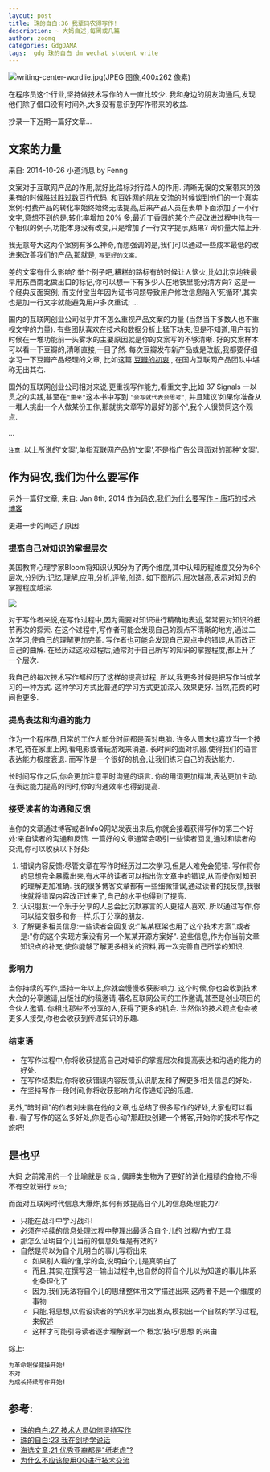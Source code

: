 ```yaml
---
layout: post
title: 珠的自白:36 我辈码农得写作!
description: ~ 大妈自述,每周或几篇
author: zoomq
categories: GdgDAMA
tags:  gdg 珠的自白 dm wechat student write
---
```


![writing-center-wordlie.jpg(JPEG 图像,400x262 像素)](http://und.edu/academics/writing-center/_files/images/main-images/writing-center-wordlie.jpg)

在程序员这个行业,坚持做技术写作的人一直比较少. 我和身边的朋友沟通后,发现他们除了借口没有时间外,大多没有意识到写作带来的收益. 

<!--more-->

抄录一下近期一篇好文章...

## 文案的力量

来自:  2014-10-26 小道消息 by Fenng 

文案对于互联网产品的作用,就好比路标对行路人的作用. 清晰无误的文案带来的效果有的时候胜过胜过数百行代码. 和百姓网的朋友交流的时候谈到他们的一个真实案例:付费产品的转化率始终始终无法提高,后来产品人员在表单下面添加了一小行文字,意想不到的是,转化率增加 20% 多;最近丁香园的某个产品改进过程中也有一个相似的例子,功能本身没有改变,只是增加了一行文字提示,结果? 询价量大幅上升. 

我无意夸大这两个案例有多么神奇,而想强调的是,我们可以通过一些成本最低的改进来改善我们的产品,那就是, `写更好的文案`. 

差的文案有什么影响? 举个例子吧,糟糕的路标有的时候让人恼火,比如北京地铁最早用东西南北做出口的标记,你可以想一下有多少人在地铁里能分清方向?
这是一个经典反面案例;
而支付宝当年因为证书问题导致用户修改信息陷入'死循环',其实也是加一行文字就能避免用户多次重试;
... 

国内的互联网创业公司似乎并不怎么重视产品文案的力量 (当然当下多数人也不重视文字的力量). 有些团队喜欢在技术和数据分析上猛下功夫,但是不知道,用户有的时候在一堆功能前一头雾水的主要原因就是你的文案写的不够清晰. 好的文案样本可以看一下豆瓣的,清晰直接,一目了然. 每次豆瓣发布新产品或是改版,我都要仔细学习一下豆瓣产品经理的文章,
比如这篇 [豆瓣的初衷](http://blog.douban.com/douban/2011/06/01/1437/) ,
在国内互联网产品团队中堪称无出其右. 

国外的互联网创业公司相对来说,更重视写作能力,看重文字,比如 37 Signals 一以贯之的实践,甚至在`"重来"`这本书中写到
`'会写就代表会思考'`,
并且建议'如果你准备从一堆人挑出一个人做某份工作,那就挑文章写的最好的那个',我个人很赞同这个观点. 

...

`注意:`以上所说的'文案',单指互联网产品的'文案',不是指广告公司面对的那种'文案'. 

## 作为码农,我们为什么要写作 
另外一篇好文章, 来自: Jan 8th, 2014 [作为码农,我们为什么要写作 - 唐巧的技术博客](http://blog.devtang.com/blog/2014/01/08/why-we-need-write/)

更进一步的阐述了原因:

### 提高自己对知识的掌握层次

美国教育心理学家Bloom将知识认知分为了两个维度,其中认知历程维度又分为6个层次,分别为:记忆,理解,应用,分析,评鉴,创造. 如下图所示,层次越高,表示对知识的掌握程度越深. 

![](http://devrel.zoomquiet.io/data/20140119094415/why-write-1.png)

对于写作者来说,在写作过程中,因为需要对知识进行精确地表述,常常要对知识的细节再次的探索. 在这个过程中,写作者可能会发现自己的观点不清晰的地方,通过二次学习,使自己的理解更加完善. 写作者也可能会发现自己观点中的错误,从而改正自己的曲解. 在经历过这段过程后,通常对于自己所写的知识的掌握程度,都上升了一个层次. 

我自己的每次技术写作都经历了这样的提高过程. 所以,我更多时候是把写作当成学习的一种方式. 这种学习方式比普通的学习方式更加深入,效果更好. 当然,花费的时间也更多. 

### 提高表达和沟通的能力

作为一个程序员,日常的工作大部分时间都是面对电脑. 许多人周末也喜欢当一个技术宅,待在家里上网,看电影或者玩游戏来消遣. 长时间的面对机器,使得我们的语言表达能力极度衰退. 而写作是一个很好的机会,让我们练习自己的表达能力. 

长时间写作之后,你会更加注意平时沟通的语言. 你的用词更加精准,表达更加生动. 在表达能力提高的同时,你的沟通效率也得到提高. 

### 接受读者的沟通和反馈

当你的文章通过博客或者InfoQ网站发表出来后,你就会接着获得写作的第三个好处:来自读者的沟通和反馈. 一篇好的文章通常会吸引一些读者回复,通过和读者的交流,你可以收获以下好处:

1. 错误内容反馈:尽管文章在写作时经历过二次学习,但是人难免会犯错. 写作将你的思想完全暴露出来,有水平的读者可以指出你文章中的错误,从而使你对知识的理解更加准确. 我的很多博客文章都有一些细微错误,通过读者的找反馈,我很快就将错误内容改正过来了,自己的水平也得到了提高. 
2. 认识朋友:一个乐于分享的人总会比沉默寡言的人更招人喜欢. 所以通过写作,你可以结交很多和你一样,乐于分享的朋友. 
3. 了解更多相关信息:一些读者会回复说:"某某框架也用了这个技术方案",或者是:"你的这个实现方案没有另一个某某开源方案好". 这些信息,作为你当前文章知识点的补充,使你能够了解更多相关的资料,再一次完善自己所学的知识. 

### 影响力

当你持续的写作,坚持一年以上,你就会慢慢收获影响力. 这个时候,你也会收到技术大会的分享邀请,出版社的约稿邀请,著名互联网公司的工作邀请,甚至是创业项目的合伙人邀请. 你相比那些不分享的人,获得了更多的机会. 当然你的技术观点也会被更多人接受,你也会收获到传递知识的乐趣. 

### 结束语

- 在写作过程中,你将收获提高自己对知识的掌握层次和提高表达和沟通的能力的好处. 
- 在写作结束后,你将收获错误内容反馈,认识朋友和了解更多相关信息的好处. 
- 在坚持写作一段时间,你将收获影响力和传递知识的乐趣. 

另外,"暗时间"的作者刘未鹏在他的文章,也总结了很多写作的好处,大家也可以看看. 
看了写作的这么多好处,你是否心动?那赶快创建一个博客,开始你的技术写作之旅吧!


## 是也乎

大妈 之前常用的一个比喻就是 `反刍` ,
偶蹄类生物为了更好的消化粗糙的食物,不得不有空就进行 `反刍`;

而面对互联网时代信息大爆炸,如何有效提高自个儿的信息处理能力?!

- 只能在战斗中学习战斗!
- 必须在持续的信息处理过程中整理出最适合自个儿的 过程/方式/工具
- 那怎么证明自个儿当前的信息处理是有效的?
- 自然是将以为自个儿明白的事儿写将出来
    + 如果别人看的懂,学的会,说明自个儿是真明白了
    + 而且,其实,在撰写这一输出过程中,也自然的将自个儿以为知道的事儿体系化条理化了
    + 因为,我们无法将自个儿的思绪整体用文字描述出来,这两者不是一个维度的事物
    + 只能,将思想,以假设读者的学识水平为出发点,模拟出一个自然的学习过程,来叙述
    + 这样才可能引导读者逐步理解到一个 概念/技巧/思想 的来由

综上:

    为革命眼保健操开始!
    不对
    为成长持续写作开始!


## 参考:

- [珠的自白:27 技术人员如何坚持写作](http://blog.zhgdg.org/2014-06/dm27-keep-writing/)
- [珠的自白:23 我在剑桥学说话](http://blog.zhgdg.org/2014-04/dm23-just-writing/)
- [海选文章:21 优秀亚裔都是"纸老虎"?](http://blog.zhgdg.org/2014-04/hd21-paper-tiger/)
- [为什么不应该使用QQ进行技术交流](http://blog.zhgdg.org/2013-06/anti-qq-as-tech-communication/)

